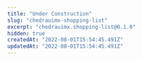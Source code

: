 ```yaml
---
title: "Under Construction"
slug: "chedrauimx-shopping-list"
excerpt: "chedrauimx.shopping-list@0.1.0"
hidden: true
createdAt: "2022-08-01T15:54:45.491Z"
updatedAt: "2022-08-01T15:54:45.491Z"
---
```

